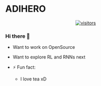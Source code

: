 # ADIHERO 
<center>   
  
  [![visitors](https://visitor-badge.glitch.me/badge?page_id=adi10hero.visitor-badge)](https://github.com/adi10hero/adi10hero)

</center>

### Hi there 👋


- Want to work on OpenSource
- Want to explore RL and RNNs next

- ⚡ Fun fact:
  - I love tea xD
 
 
